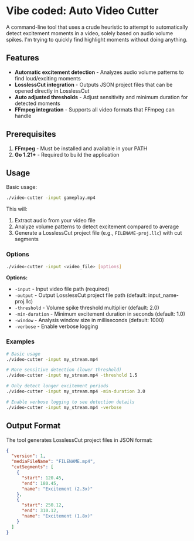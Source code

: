 # Vibe coded: Auto Video Cutter 

A command-line tool that uses a crude heuristic to attempt to automatically detect excitement moments in a video, solely based on audio volume spikes. I'm trying to quickly find highlight moments without doing anything.

## Features

- **Automatic excitement detection** - Analyzes audio volume patterns to find loud/exciting moments
- **LosslessCut integration** - Outputs JSON project files that can be opened directly in LosslessCut
- **Auto adjusted thresholds** - Adjust sensitivity and minimum duration for detected moments
- **FFmpeg integration** - Supports all video formats that FFmpeg can handle

## Prerequisites

1. **FFmpeg** - Must be installed and available in your PATH
2. **Go 1.21+** - Required to build the application

## Usage

Basic usage:
```bash
./video-cutter -input gameplay.mp4
```

This will:
1. Extract audio from your video file
2. Analyze volume patterns to detect excitement compared to average
3. Generate a LosslessCut project file (e.g., `FILENAME-proj.llc`) with cut segments

### Options

```bash
./video-cutter -input <video_file> [options]
```

**Options:**
- `-input` - Input video file path (required)
- `-output` - Output LosslessCut project file path (default: input_name-proj.llc)
- `-threshold` - Volume spike threshold multiplier (default: 2.0)
- `-min-duration` - Minimum excitement duration in seconds (default: 1.0)
- `-window` - Analysis window size in milliseconds (default: 1000)
- `-verbose` - Enable verbose logging

### Examples

```bash
# Basic usage
./video-cutter -input my_stream.mp4

# More sensitive detection (lower threshold)
./video-cutter -input my_stream.mp4 -threshold 1.5

# Only detect longer excitement periods
./video-cutter -input my_stream.mp4 -min-duration 3.0

# Enable verbose logging to see detection details
./video-cutter -input my_stream.mp4 -verbose
```

## Output Format

The tool generates LosslessCut project files in JSON format:

```json
{
  "version": 1,
  "mediaFileName": "FILENAME.mp4",
  "cutSegments": [
    {
      "start": 120.45,
      "end": 180.45,
      "name": "Excitement (2.3x)"
    },
    {
      "start": 250.12,
      "end": 310.12,
      "name": "Excitement (1.8x)"
    }
  ]
}
```